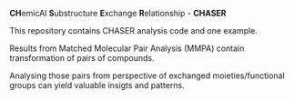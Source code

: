 
**CH**emicAl **S**ubstructure **E**xchange **R**elationship - **CHASER**


This repository contains CHASER analysis code and one example.


Results from Matched Molecular Pair Analysis (MMPA) contain transformation of pairs of compounds.

Analysing those pairs from perspective of exchanged moieties/functional groups can yield valuable insigts and patterns.  


